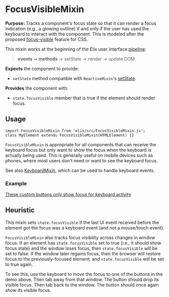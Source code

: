 # FocusVisibleMixin

**Purpose:** Tracks a component's focus state so that it can render a focus indication (e.g., a glowing outline) if and only if the user has used the keyboard to interact with the component. This is modeled after the proposed
[focus-visible](https://github.com/WICG/focus-visible) feature for CSS.

This mixin works at the beginning of the Elix user interface [pipeline](pipeline):

> **events** ➞ **methods** → setState → render → update DOM

**Expects** the component to provide:
* `setState` method compatible with `ReactiveMixin`'s [setState](ReactiveMixin#setState).


**Provides** the component with:
* `state.focusVisible` member that is true if the element should render focus.


## Usage

    import FocusVisibleMixin from 'elix/src/FocusVisibleMixin.js';
    class MyElement extends FocusVisibleMixin(HTMLElement) {}

`FocusVisibleMixin` is appropriate for all components that can receive the keyboard focus but only want to show the focus when the keyboard is actually being used. This is generally useful on mobile devices such as phones, where most users don't need or want to see the keyboard focus.

See also [KeyboardMixin](KeyboardMixin), which can be used to handle keyboard events.


### Example

[These custom buttons only show focus for keyboard activity](/demos/focusVisible.html)


## Heuristic

This mixin sets `state.focusVisible` if the last UI event received before the element got the focus was a keyboard event (and not a mouse/touch event).

`FocusVisibleMixin` also tracks focus visibility across changes in window focus. If an element has `state.focusVisible` set to true (i.e., it should show focus state) and the window loses focus, then `state.focusVisible` will be set to false. If the window later regains focus, then the browser will restore focus to the previously-focused element, and `state.focusVisible` will be set to true again.

To see this, use the keyboard to move the focus to one of the buttons in the demo above. Then tab away from that window. The button should drop its visible focus. Then tab back to the window. The button should once again show its visible focus.